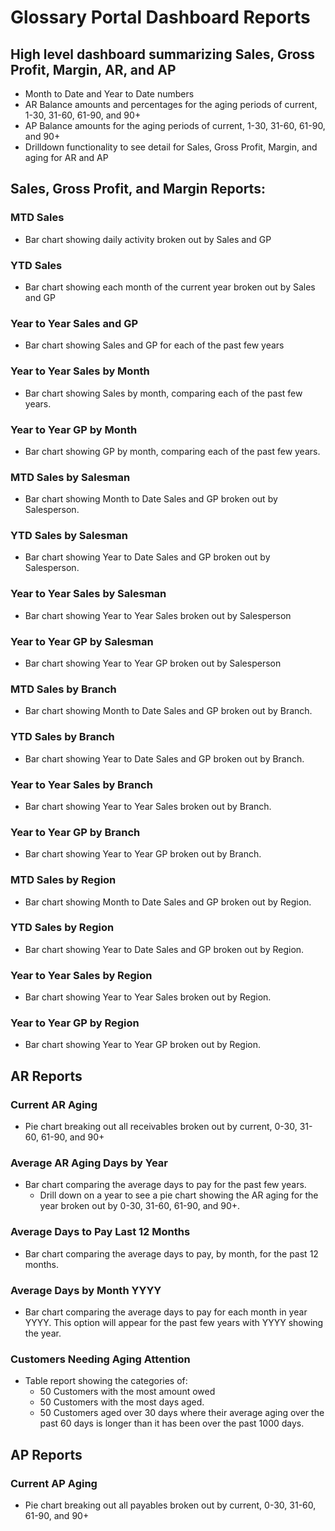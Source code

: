 # Glossary Portal Dashboard Reports

<PageHeader />

## High level dashboard summarizing Sales, Gross Profit, Margin, AR, and AP

* Month to Date and Year to Date numbers
* AR Balance amounts and percentages for the aging periods of current, 1-30, 31-60, 61-90, and 90+
* AP Balance amounts for the aging periods of current, 1-30, 31-60, 61-90, and 90+
* Drilldown functionality to see detail for Sales, Gross Profit, Margin, and aging for AR and AP

## Sales, Gross Profit, and Margin Reports:

### MTD Sales

* Bar chart showing daily activity broken out by Sales and GP

### YTD Sales

* Bar chart showing each month of the current year broken out by Sales and GP

### Year to Year Sales and GP

* Bar chart showing Sales and GP for each of the past few years

### Year to Year Sales by Month

* Bar chart showing Sales by month, comparing each of the past few years.

### Year to Year GP by Month

* Bar chart showing GP by month, comparing each of the past few years.

### MTD Sales by Salesman

* Bar chart showing Month to Date Sales and GP broken out by Salesperson.

### YTD Sales by Salesman

* Bar chart showing Year to Date Sales and GP broken out by Salesperson.

### Year to Year Sales by Salesman

* Bar chart showing Year to Year Sales broken out by Salesperson

### Year to Year GP by Salesman

* Bar chart showing Year to Year GP broken out by Salesperson

### MTD Sales by Branch

* Bar chart showing Month to Date Sales and GP broken out by Branch.

### YTD Sales by Branch

* Bar chart showing Year to Date Sales and GP broken out by Branch.

### Year to Year Sales by Branch

* Bar chart showing Year to Year Sales broken out by Branch.

### Year to Year GP by Branch

* Bar chart showing Year to Year GP broken out by Branch.

### MTD Sales by Region

* Bar chart showing Month to Date Sales and GP broken out by Region.

### YTD Sales by Region

* Bar chart showing Year to Date Sales and GP broken out by Region.

### Year to Year Sales by Region

* Bar chart showing Year to Year Sales broken out by Region.

### Year to Year GP by Region

* Bar chart showing Year to Year GP broken out by Region.

## AR Reports

### Current AR Aging

* Pie chart breaking out all receivables broken out by current, 0-30, 31-60, 61-90, and 90+

### Average AR Aging Days by Year

* Bar chart comparing the average days to pay for the past few years.
  * Drill down on a year to see a pie chart showing the AR aging for the year broken out by 0-30, 31-60, 61-90, and 90+.

### Average Days to Pay Last 12 Months

* Bar chart comparing the average days to pay, by month, for the past 12 months.

### Average Days by Month YYYY

* Bar chart comparing the average days to pay for each month in year YYYY. This option will appear for the past few years with YYYY showing the year.

### Customers Needing Aging Attention

* Table report showing the categories of:
  * 50 Customers with the most amount owed
  * 50 Customers with the most days aged.
  * 50 Customers aged over 30 days where their average aging over the past 60 days is longer than it has been over the past 1000 days.

## AP Reports

### Current AP Aging

* Pie chart breaking out all payables broken out by current, 0-30, 31-60, 61-90, and 90+  

<PageFooter />
